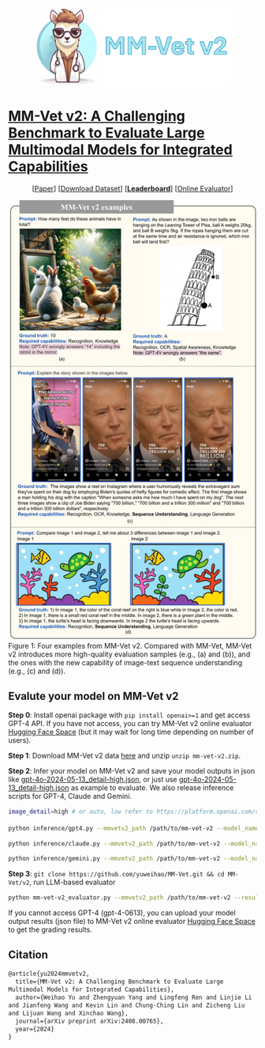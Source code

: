 <p align="center">
<img src="https://raw.githubusercontent.com/yuweihao/misc/master/MM-Vet/mm-vet-v2_logo.jpg" width="400"> <br>
</p>


# [MM-Vet v2: A Challenging Benchmark to Evaluate Large Multimodal Models for Integrated Capabilities](https://arxiv.org/abs/2408.00765)

<p align="center">
[<a href="https://arxiv.org/abs/2408.00765">Paper</a>] 
[<a href="https://github.com/yuweihao/MM-Vet/releases/download/v2/mm-vet-v2.zip">Download Dataset</a>]
[<a href="https://paperswithcode.com/sota/visual-question-answering-on-mm-vet-v2"><b>Leaderboard</b></a>]
[<a href="https://huggingface.co/spaces/whyu/MM-Vet-v2_Evaluator">Online Evaluator</a>]
</p>



![MM-Vet v2 examples](https://raw.githubusercontent.com/yuweihao/misc/master/MM-Vet/mm-vet-v2_examples.jpg)
Figure 1: Four examples from MM-Vet v2. Compared with MM-Vet, MM-Vet v2 introduces more high-quality evaluation samples (e.g., (a) and (b)), and the ones with the new capability of image-text sequence understanding (e.g., (c) and (d)).

## Evalute your model on MM-Vet v2
**Step 0**: Install openai package with `pip install openai>=1` and get access GPT-4 API. If you have not access, you can try MM-Vet v2 online evaluator [Hugging Face Space](https://huggingface.co/spaces/whyu/MM-Vet-v2_Evaluator) (but it may wait for long time depending on number of users).

**Step 1**:  Download MM-Vet v2 data [here](https://github.com/yuweihao/MM-Vet/releases/download/v2/mm-vet-v2.zip) and unzip `unzip mm-vet-v2.zip`.

**Step 2**: Infer your model on MM-Vet v2 and save your model outputs in json like [gpt-4o-2024-05-13_detail-high.json](results/gpt-4o-2024-05-13_detail-high.json), or just use [gpt-4o-2024-05-13_detail-high.json](results/gpt-4o-2024-05-13_detail-high.json) as example to evaluate. We also release inference scripts for GPT-4, Claude and Gemini.

```bash
image_detail=high # or auto, low refer to https://platform.openai.com/docs/guides/vision/low-or-high-fidelity-image-understanding

python inference/gpt4.py --mmvetv2_path /path/to/mm-vet-v2 --model_name gpt-4o-2024-05-13 --image_detail ${image_detail}
```

```bash
python inference/claude.py --mmvetv2_path /path/to/mm-vet-v2 --model_name claude-3-5-sonnet-20240620
```

```bash
python inference/gemini.py --mmvetv2_path /path/to/mm-vet-v2 --model_name gemini-1.5-pro
```

**Step 3**: `git clone https://github.com/yuweihao/MM-Vet.git && cd MM-Vet/v2`, run LLM-based evaluator
```bash
python mm-vet-v2_evaluator.py --mmvetv2_path /path/to/mm-vet-v2 --result_file results/gpt-4o-2024-05-13_detail-high.json
```
If you cannot access GPT-4 (gpt-4-0613), you can upload your model output results (json file) to MM-Vet v2 online evaluator [Hugging Face Space](https://huggingface.co/spaces/whyu/MM-Vet-v2_Evaluator) to get the grading results.


## Citation
```
@article{yu2024mmvetv2,
  title={MM-Vet v2: A Challenging Benchmark to Evaluate Large Multimodal Models for Integrated Capabilities},
  author={Weihao Yu and Zhengyuan Yang and Lingfeng Ren and Linjie Li and Jianfeng Wang and Kevin Lin and Chung-Ching Lin and Zicheng Liu and Lijuan Wang and Xinchao Wang},
  journal={arXiv preprint arXiv:2408.00765},
  year={2024}
}
```